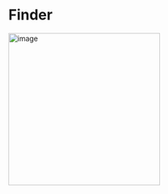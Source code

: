 # Finder
<img width="300" alt="image" src="https://user-images.githubusercontent.com/57807696/127753830-e58f98f6-f8a2-4dc3-afd3-d82dfb81f8fa.png">
